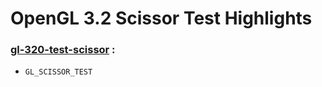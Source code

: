 # OpenGL 3.2 Scissor Test Highlights

### [gl-320-test-scissor](https://github.com/elect86/jogl-samples/blob/master/jogl-samples/src/tests/gl_320/test_scissor/Gl_320_test_scissor.java) :

* `GL_SCISSOR_TEST`

